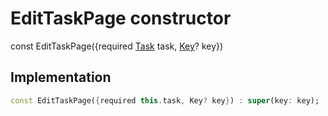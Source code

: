 


# EditTaskPage constructor






const
EditTaskPage(\{required [Task](../../models_task_task_model/Task-class.md) task, [Key](https://api.flutter.dev/flutter/foundation/Key-class.html)? key})





## Implementation

```dart
const EditTaskPage({required this.task, Key? key}) : super(key: key);
```







